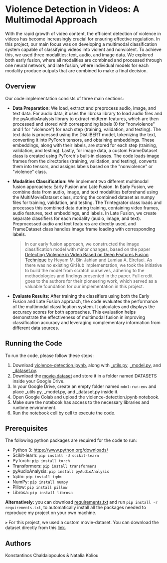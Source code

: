 # Violence Detection in Videos: A Multimodal Approach

With the rapid growth of video content, the efficient detection of violence in videos has become increasingly crucial for ensuring effective regulation. In this project, our main focus was on developing a multimodal classification system capable of classifying videos into violent and nonviolent. To achieve this, we used three modalities: text, audio, and image data. We explored both early fusion, where all modalities are combined and processed through one neural network, and late fusion, where individual models for each modality produce outputs that are combined to make a final decision.

## Overview
Our code implementation consists of three main sections:

* **Data Preparation:**
We load, extract and preprocess audio, image, and text data. For audio data, it uses the librosa library to load audio files and the pyAudioAnalysis library to extract midterm features, which are then processed and stored with corresponding labels (0 for "nonviolence" and 1 for "violence") for each step (training, validation, and testing). The text data is processed using the DistilBERT model, tokenizing the text, converting it into PyTorch tensors, and obtaining embeddings. These embeddings, along with their labels, are stored for each step (training, validation, and testing). Lastly, for image data, a custom FrameDataset class is created using PyTorch's built-in classes. The code loads image frames from the directories (training, validation, and testing), converts them into tensors, and assigns labels based on the "nonviolence" or "violence" class.

* **Modalities Classification:**
We implement two different multimodal fusion approaches: Early Fusion and Late Fusion. In Early Fusion, we combine data from audio, image, and text modalities beforehand using the MultiMovieDataset class, storing the combined dataset as numpy files for training, validation, and testing. The Trintegrator class loads and processes this combined data during training, containing video frames, audio features, text embeddings, and labels. In Late Fusion, we create separate classifiers for each modality (audio, image, and text). Preprocessed audio and text features are directly used, and FrameDataset class handles image frame loading with corresponding labels.

   > In our early fusion approach, we constructed the image classification model with minor changes, based on the paper [Detecting Violence in Video Based on Deep Features Fusion Technique](https://arxiv.org/ftp/arxiv/papers/2204/2204.07443.pdf) by Heyam M. Bin Jahlan and Lamiaa A. Elrefaei. As there was no existing GitHub implementation, we took the initiative to build the model from scratch ourselves, adhering to the methodologies and findings presented in the paper. Full credit goes to the authors for their pioneering work, which served as a valuable foundation for our implementation in this project.

* **Evaluate Results:**
After training the classifiers using both the Early Fusion and Late Fusion approach, the code evaluates the performance of the multimodal classification system. It calculates and displays the accuracy scores for both approaches. This evaluation helps demonstrate the effectiveness of multimodal fusion in improving classification accuracy and leveraging complementary information from different data sources.

## Running the Code
To run the code, please follow these steps:
1. Download [violence-detection.ipynb](https://github.com/KonstantinosChaldaiopoulos/VideoViolenceDetection/blob/main/violence-detection.ipynb), along with [_utils.py](https://github.com/KonstantinosChaldaiopoulos/VideoViolenceDetection/blob/main/_utils.py), [_model.py](https://github.com/KonstantinosChaldaiopoulos/VideoViolenceDetection/blob/main/_model.py), and [_dataset.py](https://github.com/KonstantinosChaldaiopoulos/VideoViolenceDetection/blob/main/_dataset.py).
2. Download the [movie-dataset](https://drive.google.com/drive/folders/1K6P0tfItrAPVkCyPw-8al3Br2le1B7JH?usp=sharing) and store it in a folder named DATASETS inside your Google Drive.
3. In your Google Drive, create an empty folder named `mdml-run-env` and place _utils.py, _model.py, and _dataset.py inside it.
4. Open Google Colab and upload the violence-detection.ipynb notebook.
5. Make sure the notebook has access to the necessary libraries and runtime environment.
6. Run the notebook cell by cell to execute the code.

## Prerequisites
The following python packages are required for the code to run:
* Python 3: https://www.python.org/downloads/
* Scikit-learn: `pip install -U scikit-learn`
* PyTorch: `pip install torch`
* Transformers: `pip install transformers`
* pyAudioAnalysis: `pip install pyAudioAnalysis`
* tqdm: `pip install tqdm`
* NumPy: `pip install numpy`
* Pillow: `pip install pillow`
* Librosa: `pip install librosa`

**Alternatively:** you can download [requirements.txt](https://github.com/KonstantinosChaldaiopoulos/VideoViolenceDetection/blob/main/requirements.txt) and run ```pip install -r requirements.txt```, to automatically install all the packages needed to reproduce my project on your own machine.

**```>```** For this project, we used a custom movie-dataset. You can download the dataset directly from this [link](https://drive.google.com/drive/folders/1K6P0tfItrAPVkCyPw-8al3Br2le1B7JH?usp=sharing).

## Authors
Konstantinos Chaldaiopoulos & Natalia Koliou
